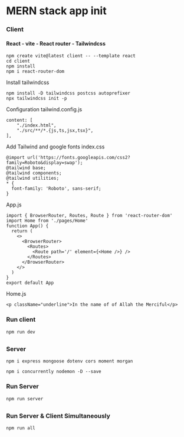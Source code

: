 # MERN stack app init

### Client

#### React - vite - React router - Tailwindcss

```
npm create vite@latest client -- --template react
cd client
npm install
npm i react-router-dom
```

Install tailwindcss

```
npm install -D tailwindcss postcss autoprefixer
npx tailwindcss init -p
```

Configuration tailwind.config.js

```
content: [
    "./index.html",
    "./src/**/*.{js,ts,jsx,tsx}",
],
```

Add Tailwind and google fonts index.css

```
@import url('https://fonts.googleapis.com/css2?family=Roboto&display=swap');
@tailwind base;
@tailwind components;
@tailwind utilities;
* {
  font-family: 'Roboto', sans-serif;
}
```

App.js

```
import { BrowserRouter, Routes, Route } from 'react-router-dom'
import Home from './pages/Home'
function App() {
  return (
    <>
      <BrowserRouter>
        <Routes>
          <Route path='/' element={<Home />} />
        </Routes>
      </BrowserRouter>
    </>
  )
}
export default App
```

Home.js

```
<p className="underline">In the name of of Allah the Merciful</p>
```

### Run client

```
npm run dev
```

##

### Server

```
npm i express mongoose dotenv cors moment morgan
```

```
npm i concurrently nodemon -D --save
```

### Run Server

```
npm run server
```

##

### Run Server & Client Simultaneously

```
npm run all
```
